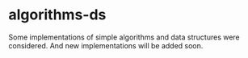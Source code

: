 # algorithms-ds

Some implementations of simple algorithms and data structures were considered. And new implementations will be added soon.
